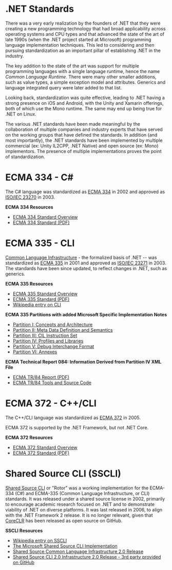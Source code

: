 .NET Standards
==============

There was a very early realization by the founders of .NET that they were creating a new programming technology that had broad applicability across operating systems and CPU types and that advanced the state of the art of late 1990s (when the .NET project started at Microsoft) programming language implementation techniques. This led to considering and then pursuing standardization as an important pillar of establishing .NET in the industry.

The key addition to the state of the art was support for multiple programming languages with a single language runtime, hence the name _Common Language Runtime_. There were many other smaller additions, such as value types, a simple exception model and attributes. Generics and language integrated query were later added to that list.

Looking back, standardization was quite effective, leading to .NET having a strong presence on iOS and Android, with the Unity and Xamarin offerings, both of which use the Mono runtime. The same may end up being true for .NET on Linux.

The various .NET standards have been made meaningful by the collaboration of multiple companies and industry experts that have served on the working groups that have defined the standards. In addition (and most importantly), the .NET standards have been implemented by multiple commercial (ex: Unity IL2CPP, .NET Native) and open source (ex: Mono) implementors. The presence of multiple implementations proves the point of standardization.

ECMA 334 - C#
=============

The C# language was standardized as [ECMA 334](http://www.ecma-international.org/publications/standards/Ecma-334.htm) in 2002 and approved as [ISO/IEC 23270](http://www.iso.org/iso/home/store/catalogue_ics/catalogue_detail_ics.htm?csnumber=42926) in 2003.

**ECMA 334 Resources**

- [ECMA 334 Standard Overview](http://www.ecma-international.org/publications/standards/Ecma-334.htm)
- [ECMA 334 Standard (PDF)](http://www.ecma-international.org/publications/files/ECMA-ST/ECMA-334.pdf)

ECMA 335 - CLI
==============

[Common Language Infrastructure](http://en.wikipedia.org/wiki/Common_Language_Infrastructure) - the formalized basis of .NET -- was standardized as [ECMA 335](http://www.ecma-international.org/publications/standards/Ecma-335.htm) in 2001 and approved as [ISO/IEC 23271](http://www.iso.org/iso/home/store/catalogue_ics/catalogue_detail_ics.htm?csnumber=58046) in 2003. The  standards have been since updated, to reflect changes in .NET, such as generics.

**ECMA 335 Resources**

- [ECMA 335 Standard Overview](http://www.ecma-international.org/publications/standards/Ecma-335.htm)
- [ECMA 335 Standard (PDF)](http://www.ecma-international.org/publications/files/ECMA-ST/ECMA-335.pdf)
- [Wikipedia entry on CLI](http://en.wikipedia.org/wiki/Common_Language_Infrastructure)

**ECMA 335 Partitions with added Microsoft Specific Implementation Notes**

- [Partition I: Concepts and Architecture](http://download.microsoft.com/download/7/3/3/733AD403-90B2-4064-A81E-01035A7FE13C/MS%20Partition%20I.pdf)
- [Partition II: Meta Data Definition and Semantics](http://download.microsoft.com/download/7/3/3/733AD403-90B2-4064-A81E-01035A7FE13C/MS%20Partition%20II.pdf)
- [Partition III: CIL Instruction Set](http://download.microsoft.com/download/7/3/3/733AD403-90B2-4064-A81E-01035A7FE13C/MS%20Partition%20III.pdf)
- [Partition IV: Profiles and Libraries](http://download.microsoft.com/download/7/3/3/733AD403-90B2-4064-A81E-01035A7FE13C/MS%20Partition%20IV.pdf)
- [Partition V: Debug Interchange Format](http://download.microsoft.com/download/7/3/3/733AD403-90B2-4064-A81E-01035A7FE13C/MS%20Partition%20V.pdf)
- [Partition VI: Annexes](http://download.microsoft.com/download/7/3/3/733AD403-90B2-4064-A81E-01035A7FE13C/MS%20Partition%20VI.pdf)

**ECMA Technical Report 084: Information Derived from Partition IV XML File**

- [ECMA TR/84 Report (PDF)](http://www.ecma-international.org/publications/files/ECMA-TR/ECMA%20TR-084.pdf)
- [ECMA TR/84 Tools and Source Code](http://www.ecma-international.org/publications/files/ECMA-TR/TR-084.zip)

ECMA 372 - C++/CLI
==================

The C++/CLI language was standardized as [ECMA 372](http://www.ecma-international.org/publications/standards/Ecma-372.htm) in 2005.

ECMA 372 is supported by the .NET Framework, but not .NET Core.

**ECMA 372 Resources**

- [ECMA 372 Standard Overview](http://www.ecma-international.org/publications/standards/Ecma-372.htm)
- [ECMA 372 Standard (PDF)](http://www.ecma-international.org/publications/files/ECMA-ST/ECMA-372.pdf)

Shared Source CLI (SSCLI)
=========================

[Shared Source CLI](http://en.wikipedia.org/wiki/Shared_Source_Common_Language_Infrastructure) or "Rotor" was a working implementation for the ECMA-334 (C#) and ECMA-335 (Common Language Infrastructure, or CLI) standards. It was released under a shared source license in 2002, primarily to encourage academic research focused on .NET and to demonstrate viability of .NET on diverse platforms. It was last released in 2006, to align with the .NET Framework 2 release. It is no longer relevant, given that [CoreCLR](https://github.com/dotnet/coreclr) has been released as open source on GitHub.

**SSCLI Resources**

- [Wikipedia entry on SSCLI](http://en.wikipedia.org/wiki/Shared_Source_Common_Language_Infrastructure)
- [The Microsoft Shared Source CLI Implementation](https://msdn.microsoft.com/library/ms973879.aspx)
- [Shared Source Common Language Infrastructure 2.0 Release ](http://www.microsoft.com/download/details.aspx?id=4917)
- [Shared Source CLI 2.0 Infrastructure 2.0 Release - 3rd party provided on GitHub](https://github.com/gbarnett/shared-source-cli-2.0)
